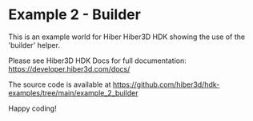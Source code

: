 # Example 2 - Builder

This is an example world for Hiber Hiber3D HDK showing the use of the 'builder' helper.

Please see Hiber3D HDK Docs for full documentation:
https://developer.hiber3d.com/docs/

The source code is available at
https://github.com/hiber3d/hdk-examples/tree/main/example_2_builder

Happy coding!
